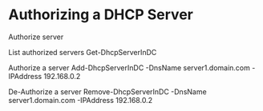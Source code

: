# Authorizing a DHCP Server

 Authorize server

 List authorized servers
  Get-DhcpServerInDC

 Authorize a server
  Add-DhcpServerInDC -DnsName server1.domain.com -IPAddress 192.168.0.2

 De-Authorize a server
 Remove-DhcpServerInDC -DnsName server1.domain.com -IPAddress 192.168.0.2